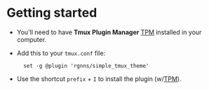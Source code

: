 # Getting started

- You'll need to have **Tmux Plugin Manager** [TPM] installed in your computer.

- Add this to your `tmux.conf` file:

        set -g @plugin 'rgnns/simple_tmux_theme'

- Use the shortcut `prefix` + `I` to install the plugin (w/[TPM]).

[TPM]: https://github.com/tmux-plugins/tpm


